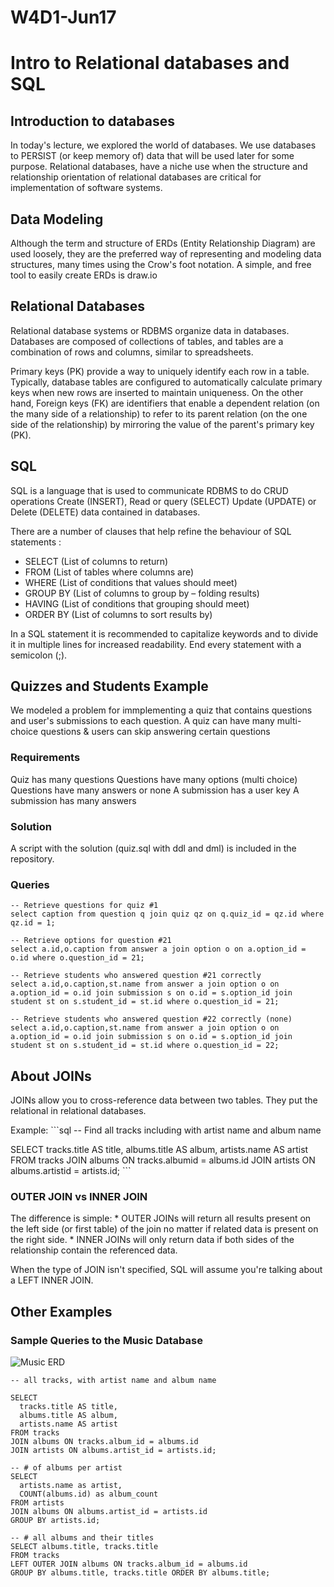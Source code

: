 # W4D1-Jun17
# Intro to Relational databases and SQL


## Introduction to databases
In today's lecture, we explored the world of databases. We use databases to PERSIST (or keep memory of) data that will be used later for some purpose. Relational databases, have a niche use when the structure and relationship orientation of relational databases are critical for implementation of software systems.

## Data Modeling
Although the term and structure of ERDs (Entity Relationship Diagram) are used loosely, they are the preferred way of representing and modeling data structures, many times using the Crow's foot notation. A simple, and free tool to easily create ERDs is draw.io

## Relational Databases
Relational database systems or RDBMS organize data in databases. Databases are composed of collections of tables, and tables are a combination of rows and columns, similar to spreadsheets.

Primary keys (PK) provide a way to uniquely identify each row in a table. Typically, database tables are configured to automatically calculate primary keys when new rows are inserted to maintain uniqueness. On the other hand, Foreign keys (FK) are identifiers that enable a dependent relation (on the many side of a relationship) to refer to its parent relation (on the one side of the relationship) by mirroring the value of the parent's primary key (PK).

## SQL
SQL is a language that is used to communicate RDBMS to do CRUD operations Create (INSERT), Read or query (SELECT) Update (UPDATE) or Delete (DELETE) data contained in databases. 

There are a number of clauses that help refine the behaviour of SQL statements :
* SELECT 	(List of columns to return)
* FROM 		(List of tables where columns are)
* WHERE		(List of conditions that values should meet)
* GROUP BY	(List of columns to group by – folding results)
* HAVING		(List of conditions that grouping should meet)
* ORDER BY	(List of columns to sort results by)


In a SQL statement it is recommended to capitalize keywords and to divide it in multiple lines for increased readability. End every statement with a semicolon (;).

## Quizzes and Students Example
We modeled a problem for immplementing a quiz that contains questions and user's submissions to each question. 
A quiz can have many multi-choice questions & users can skip answering certain questions

### Requirements
Quiz has many questions
Questions have many options (multi choice)
Questions have many answers or none
A submission has a user key
A submission has many answers

### Solution
A script with the solution (quiz.sql with ddl and dml) is included in the repository. 

### Queries 

```
-- Retrieve questions for quiz #1
select caption from question q join quiz qz on q.quiz_id = qz.id where qz.id = 1;

-- Retrieve options for question #21 
select a.id,o.caption from answer a join option o on a.option_id = o.id where o.question_id = 21;

-- Retrieve students who answered question #21 correctly
select a.id,o.caption,st.name from answer a join option o on a.option_id = o.id join submission s on o.id = s.option_id join student st on s.student_id = st.id where o.question_id = 21;

-- Retrieve students who answered question #22 correctly (none)
select a.id,o.caption,st.name from answer a join option o on a.option_id = o.id join submission s on o.id = s.option_id join student st on s.student_id = st.id where o.question_id = 22;
```

## About JOINs
JOINs allow you to cross-reference data between two tables. They put the relational in relational databases.

Example: ```sql -- Find all tracks including with artist name and album name

SELECT tracks.title AS title, albums.title AS album, artists.name AS artist FROM tracks JOIN albums ON tracks.albumid = albums.id JOIN artists ON albums.artistid = artists.id; ```

### OUTER JOIN vs INNER JOIN
The difference is simple: * OUTER JOINs will return all results present on the left side (or first table) of the join no matter if related data is present on the right side. * INNER JOINs will only return data if both sides of the relationship contain the referenced data.

When the type of JOIN isn't specified, SQL will assume you're talking about a LEFT INNER JOIN.


## Other Examples
### Sample Queries to the Music Database


![Music ERD](https://fzero.github.io/lhl-lectures/assets/musicdb.svg)

```
-- all tracks, with artist name and album name

SELECT
  tracks.title AS title,
  albums.title AS album,
  artists.name AS artist
FROM tracks
JOIN albums ON tracks.album_id = albums.id
JOIN artists ON albums.artist_id = artists.id;
```

```
-- # of albums per artist
SELECT
  artists.name as artist,
  COUNT(albums.id) as album_count
FROM artists
JOIN albums ON albums.artist_id = artists.id
GROUP BY artists.id;
```


```
-- # all albums and their titles
SELECT albums.title, tracks.title 
FROM tracks
LEFT OUTER JOIN albums ON tracks.album_id = albums.id
GROUP BY albums.title, tracks.title ORDER BY albums.title;
````





